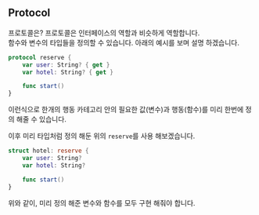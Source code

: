 ## Protocol

프로토콜은? 프로토콜은 인터페이스의 역할과 비슷하게 역할합니다.  
함수와 변수의 타입들을 정의할 수 있습니다. 아래의 예시를 보며 설명 하겠습니다.

```swift
protocol reserve {
    var user: String? { get }
    var hotel: String? { get }

    func start()
}
```

이런식으로 한개의 행동 카테고리 안의 필요한 값(변수)과 행동(함수)를 미리 한번에 정의 해줄 수 있습니다.

이후 미리 타입처럼 정의 해둔 위의 `reserve`를 사용 해보겠습니다.

```swift
struct hotel: reserve {
    var user: String?
    var hotel: String?

    func start()
}
```

위와 같이, 미리 정의 해준 변수와 함수를 모두 구현 해줘야 합니다.
